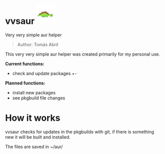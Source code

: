 # vvsaur ![no alt text](logo.png)

Very very simple aur helper 

>Author: Tomás Abril

This very very simple aur helper was created primarily for my personal use.

**Current functions:**
- check and update packages +-

**Planned functions:**
- install new packages
- see pkgbuild file changes

# How it works

vvsaur checks for updates in the pkgbuilds with git, if there is something new it will be built and installed.

The files are saved in ~/aur/
